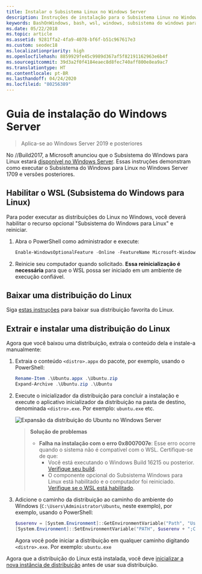 ```yaml
---
title: Instalar o Subsistema Linux no Windows Server
description: Instruções de instalação para o Subsistema Linux no Windows Server.
keywords: BashOnWindows, bash, wsl, windows, subsistema do windows para linux, windowssubsystem, ubuntu, windows server
ms.date: 05/22/2018
ms.topic: article
ms.assetid: 9281ffa2-4fa9-4078-bf6f-b51c967617e3
ms.custom: seodec18
ms.localizationpriority: high
ms.openlocfilehash: 8859929fe45c9989d367af5f82191162963e6b4f
ms.sourcegitcommit: 39d3a2f0f4184eaec8d8fec740aff800e8ea9ac7
ms.translationtype: HT
ms.contentlocale: pt-BR
ms.lasthandoff: 04/24/2020
ms.locfileid: "80256389"
---
```

# <a name="windows-server-installation-guide"></a>Guia de instalação do Windows Server

> Aplica-se ao Windows Server 2019 e posteriores

No //Build2017, a Microsoft anunciou que o Subsistema do Windows para Linux estará [disponível no Windows Server](https://blogs.technet.microsoft.com/hybridcloud/2017/05/10/windows-server-for-developers-news-from-microsoft-build-2017/).  Essas instruções demonstram como executar o Subsistema do Windows para Linux no Windows Server 1709 e versões posteriores.

## <a name="enable-the-windows-subsystem-for-linux-wsl"></a>Habilitar o WSL (Subsistema do Windows para Linux)

Para poder executar as distribuições do Linux no Windows, você deverá habilitar o recurso opcional "Subsistema do Windows para Linux" e reiniciar.

1. Abra o PowerShell como administrador e execute:
    ```powershell
    Enable-WindowsOptionalFeature -Online -FeatureName Microsoft-Windows-Subsystem-Linux
    ```

2. Reinicie seu computador quando solicitado. **Essa reinicialização é necessária** para que o WSL possa ser iniciado em um ambiente de execução confiável.

## <a name="download-a-linux-distro"></a>Baixar uma distribuição do Linux

Siga [estas instruções](install-manual.md) para baixar sua distribuição favorita do Linux.

## <a name="extract-and-install-a-linux-distro"></a>Extrair e instalar uma distribuição do Linux
Agora que você baixou uma distribuição, extraia o conteúdo dela e instale-a manualmente:

1. Extraia o conteúdo `<distro>.appx` do pacote, por exemplo, usando o PowerShell:

    ```powershell
    Rename-Item .\Ubuntu.appx .\Ubuntu.zip
    Expand-Archive .\Ubuntu.zip .\Ubuntu
    ```

2. Execute o inicializador da distribuição para concluir a instalação e execute o aplicativo inicializador da distribuição na pasta de destino, denominada `<distro>.exe`. Por exemplo: `ubuntu.exe` etc.

    ![Expansão da distribuição do Ubuntu no Windows Server](media/server-appx-expand.png)

    > **Solução de problemas**
    > * **Falha na instalação com o erro 0x8007007e**: Esse erro ocorre quando o sistema não é compatível com o WSL. Certifique-se de que:
    >   * Você está executando o Windows Build 16215 ou posterior. [Verifique seu build](troubleshooting.md#check-your-build-number).
    >   * O componente opcional do Subsistema Windows para Linux está habilitado e o computador foi reiniciado.  [Verifique se o WSL está habilitado](troubleshooting.md#confirm-wsl-is-enabled).
    
3. Adicione o caminho da distribuição ao caminho do ambiente do Windows (`C:\Users\Administrator\Ubuntu`, neste exemplo), por exemplo, usando o PowerShell:
        
    ```powershell
    $userenv = [System.Environment]::GetEnvironmentVariable("Path", "User")
    [System.Environment]::SetEnvironmentVariable("PATH", $userenv + ";C:\Users\Administrator\Ubuntu", "User")
    ```
    Agora você pode iniciar a distribuição em qualquer caminho digitando `<distro>.exe`. Por exemplo: `ubuntu.exe`

Agora que a distribuição do Linux está instalada, você deve [inicializar a nova instância de distribuição](initialize-distro.md) antes de usar sua distribuição.
